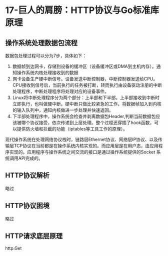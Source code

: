 # 17-巨人的肩膀：HTTP协议与Go标准库原理

## 操作系统处理数据包流程

数据包处理过程可以分为7步，具体如下：

1. 数据帧到达网卡，存储到设备的缓冲区（设备缓冲区或DMA到主机内存）。通知操作系统内核处理接收到的数据
2. 网卡设备生产硬中断信号。设备发送中断控制器，中断控制器发送给CPU。CPU接收到信号后，当前执行的任务被打断，转而执行由设备驱动注册的中断处理程序，中断处理程序将处理对应的设备事件。
3. Linux将中断处理程序分为两个部分：上半部和下半部。上半部接收到中断时立即执行，也叫做硬中断。硬中断只做比较紧急的工作。将数据帧加入到内核的输入队列中，通知内核做进一步处理并快速返回。
4. 下半部处理程序中，操作系统会检查并剥离数据包Header,判断当前数据包应该被哪个协议接受，依次传递到上层处理。整个过程还穿插了hook函数，可以提供防火墙和拦截的功能（iptables等工具工作的原理）。

现代操作系统在处理网络协议栈时，链路层Ethernet协议、网络层IP协议、以及传输层TCP协议在当前都是在操作系统内核实现的。而应用层是在用户态，由应用程序实现的。应用程序与操作系统之间交流的接口是通过操作系统提供的Socket
系统调用API完成的。

## HTTP协议解析

略过

## HTTP协议困境

略过

## HTTP请求底层原理

http.Get